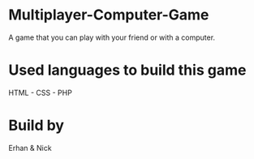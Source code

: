 # Multiplayer-Computer-Game
A game that you can play with your friend or with a computer.


# Used languages to build this game
HTML - CSS - PHP


# Build by
Erhan & Nick
